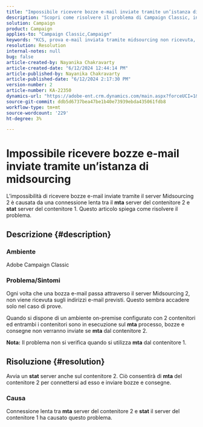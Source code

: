 ```yaml
---
title: "Impossibile ricevere bozze e-mail inviate tramite un’istanza di midsourcing"
description: "Scopri come risolvere il problema di Campaign Classic, in cui non viene ricevuta una bozza e-mail inviata tramite il server Midsourcing 2 sull’indirizzo e-mail previsto."
solution: Campaign
product: Campaign
applies-to: "Campaign Classic,Campaign"
keywords: "KCS, prova e-mail inviata tramite midsourcing non ricevuta, ACC, campaign classic"
resolution: Resolution
internal-notes: null
bug: false
article-created-by: Nayanika Chakravarty
article-created-date: "6/12/2024 12:44:14 PM"
article-published-by: Nayanika Chakravarty
article-published-date: "6/12/2024 2:17:30 PM"
version-number: 2
article-number: KA-22350
dynamics-url: "https://adobe-ent.crm.dynamics.com/main.aspx?forceUCI=1&pagetype=entityrecord&etn=knowledgearticle&id=5d7e3674-b928-ef11-840b-6045bd0065b6"
source-git-commit: ddb5d6737bea47be1b40e73939ebda435061fdb8
workflow-type: tm+mt
source-wordcount: '229'
ht-degree: 3%

---
```


# Impossibile ricevere bozze e-mail inviate tramite un’istanza di midsourcing


L’impossibilità di ricevere bozze e-mail inviate tramite il server Midsourcing 2 è causata da una connessione lenta tra il <b>mta</b> server del contenitore 2 e <b>stat</b> server del contenitore 1. Questo articolo spiega come risolvere il problema.

## Descrizione {#description}


### Ambiente

Adobe Campaign Classic

### Problema/Sintomi

Ogni volta che una bozza e-mail passa attraverso il server Midsourcing 2, non viene ricevuta sugli indirizzi e-mail previsti. Questo sembra accadere solo nel caso di prove.

Quando si dispone di un ambiente on-premise configurato con 2 contenitori ed entrambi i contenitori sono in esecuzione sul <b>mta</b> processo, bozze e consegne non verranno inviate se <b>mta</b> dal contenitore 2.

<b>Nota:</b> Il problema non si verifica quando si utilizza <b>mta</b> dal contenitore 1.


## Risoluzione {#resolution}


Avvia un <b>stat</b> server anche sul contenitore 2. Ciò consentirà di <b>mta</b> del contenitore 2 per connettersi ad esso e inviare bozze e consegne.

### Causa

Connessione lenta tra <b>mta</b> server del contenitore 2 e <b>stat</b> il server del contenitore 1 ha causato questo problema.

